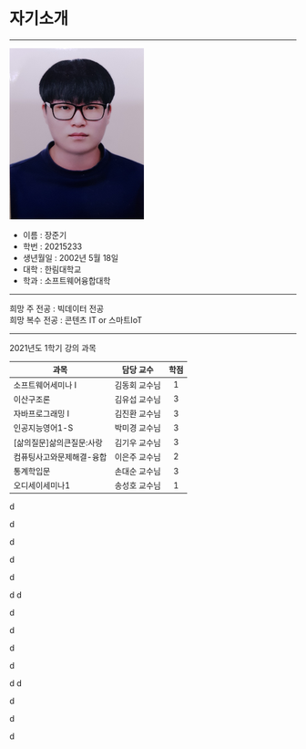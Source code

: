 # 자기소개
* * *

<img src = JG.jpg height=300 widht=300>

* 이름 : 장준기
* 학번 : 20215233
* 생년월일 : 2002년 5월 18일
* 대학 : 한림대학교
* 학과 : 소프트웨어융합대학

---

희망 주 전공 : 빅데이터 전공   
희망 복수 전공 : 콘텐츠 IT or 스마트IoT

---
2021년도 1학기 강의 과목

|과목|담당 교수|학점|
|---|---|:---:|
|소프트웨어세미나 I|김동회 교수님|1|
|이산구조론|김유섭 교수님|3|
|자바프로그래밍 I|김진환 교수님|3|
|인공지능영어1-S|박미경 교수님|3|
|[삶의질문]삶의큰질문:사랑|김기우 교수님|3|
|컴퓨팅사고와문제해결-융합|이은주 교수님|2|
|통계학입문|손대순 교수님|3|
|오디세이세미나1|송성호 교수님|1|

d

d

d

d

d

d
d


d

d




d



d

d
d



d

d



d
